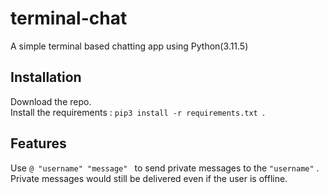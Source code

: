 # terminal-chat

A simple terminal based chatting app using Python(3.11.5)

## Installation

Download the repo.<br>
Install the requirements : ```pip3 install -r requirements.txt ```.

## Features

Use ```@ "username" "message" ``` to send private messages to the ``` "username" ``` .<br>
Private messages would still be delivered even if the user is offline.
